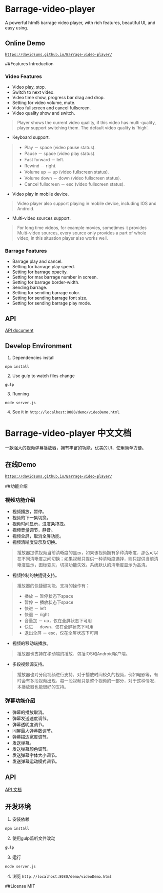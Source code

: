 # Barrage-video-player
A powerful html5 barrage video player, with rich features, beautiful UI, and easy using.

## Online Demo
[`https://davidsuns.github.io/Barrage-video-player/`](https://davidsuns.github.io/Barrage-video-player/)

##Features Introduction
### Video Features
* Video play, stop.
* Switch to next video.
* Video time show, progress bar drag and drop.
* Setting for video volume, mute.
* Video fullscreen and cancel fullscreen.
* Video quality show and switch.

> Player shows the current video quality, if this video has multi-quality, player support switching them. The default video quality is 'high'.

* Keyboard support.

> * Play － space (video pause status).
> * Pause － space (video play status).
> * Fast forward － left.
> * Rewind － right.
> * Volume up － up (video fullscreen status).
> * Volume down － down (video fullscreen status).
> * Cancel fullscreen － esc (video fullscreen status).

* Video play in mobile device.

>Video player also support playing in mobile device, including IOS and Android.

* Multi-video sources support.

> For long time videos, for example movies, sometimes it provides Multi-video sources, every source only provides a part of whole video, in this situation player also works well.

### Barrage Features
* Barrage play and cancel.
* Setting for barrage play speed.
* Setting for barrage opacity.
* Setting for max barrage number in screen.
* Setting for barrage border-width.
* Sending barrage.
* Setting for sending barrage color.
* Setting for sending barrage font size.
* Setting for sending barrage play mode.

## API
[API document]('./doc/api.md')

## Develop Environment

1. Dependencies install
```shell
npm install
```

2. Use gulp to watch files change
```shell
gulp
```

3. Running
```shell
node server.js
```

4. See it in `http://localhost:8080/demo/videoDemo.html`.


# Barrage-video-player 中文文档
一款强大的视频弹幕播放器，拥有丰富的功能，优美的UI，使用简单方便。

## 在线Demo
[`https://davidsuns.github.io/Barrage-video-player/`](https://davidsuns.github.io/Barrage-video-player/)

##功能介绍
### 视频功能介绍
* 视频播放，暂停。
* 视频的下一集切换。
* 视频时间显示，进度条拖拽。
* 视频音量调节，静音。
* 视频全屏，取消全屏功能。
* 视频清晰度显示及切换。

> 播放器提供视频当前清晰度的显示，如果该视频拥有多种清晰度，那么可以在不同清晰度之间切换；如果视频只提供一种清晰度选择，则只提供当前清晰度显示，图标变灰，切换功能失效。系统默认的清晰度显示为高清。

* 视频控制的快捷键支持。

> 播放器的快捷键功能，支持的操作有：
> * 播放 － 暂停状态下space
> * 暂停 － 播放状态下space
> * 快进 － left
> * 快退 － right
> * 音量加 － up，仅在全屏状态下可用
> * 快进 － down，仅在全屏状态下可用
> * 退出全屏 － esc，仅在全屏状态下可用

* 视频的移动端播放。

>播放器也支持在移动端的播放，包括IOS和Android客户端。

* 多段视频源支持。

>播放器也对分段视频进行支持，对于播放时间较久的视频，例如电影等，有时会有多段视频出现，每一段视频只是整个视频的一部分，对于这种情况，本播放器也能很好的支持。

### 弹幕功能介绍
* 弹幕的播放取消。
* 弹幕发送速度调节。
* 弹幕透明度调节。
* 同屏最大弹幕数调节。
* 弹幕描边宽度调节。
* 发送弹幕。
* 发送弹幕颜色调节。
* 发送弹幕字体大小调节。
* 发送弹幕运动模式调节。

## API
[API 文档]('./doc/api-cn.md')

## 开发环境

1. 安装依赖
```shell
npm install
```

2. 使用gulp监听文件改动
```shell
gulp
```

3. 运行
```shell
node server.js
```

4. 浏览 `http://localhost:8080/demo/videoDemo.html`

##License
MIT
